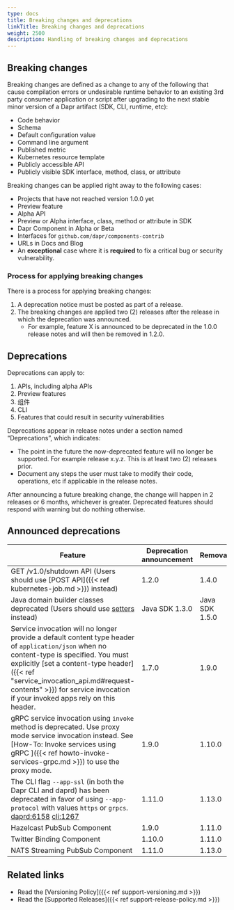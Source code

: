 ```yaml
---
type: docs
title: Breaking changes and deprecations
linkTitle: Breaking changes and deprecations
weight: 2500
description: Handling of breaking changes and deprecations
---
```


## Breaking changes

Breaking changes are defined as a change to any of the following that cause compilation errors or undesirable runtime behavior to an existing 3rd party consumer application or script after upgrading to the next stable minor version of a Dapr artifact (SDK, CLI, runtime, etc):

- Code behavior
- Schema
- Default configuration value
- Command line argument
- Published metric
- Kubernetes resource template
- Publicly accessible API
- Publicly visible SDK interface, method, class, or attribute

Breaking changes can be applied right away to the following cases:

- Projects that have not reached version 1.0.0 yet
- Preview feature
- Alpha API
- Preview or Alpha interface, class, method or attribute in SDK
- Dapr Component in Alpha or Beta
- Interfaces for `github.com/dapr/components-contrib`
- URLs in Docs and Blog
- An **exceptional** case where it is **required** to fix a critical bug or security vulnerability.

### Process for applying breaking changes

There is a process for applying breaking changes:

1. A deprecation notice must be posted as part of a release.
2. The breaking changes are applied two (2) releases after the release in which the deprecation was announced.
   - For example, feature X is announced to be deprecated in the 1.0.0 release notes and will then be removed in 1.2.0.

## Deprecations

Deprecations can apply to:

1. APIs, including alpha APIs
2. Preview features
3. 组件
4. CLI
5. Features that could result in security vulnerabilities

Deprecations appear in release notes under a section named “Deprecations”, which indicates:

- The point in the future the now-deprecated feature will no longer be supported. For example release x.y.z.  This is at least two (2) releases prior.
- Document any steps the user must take to modify their code, operations, etc if applicable in the release notes.

After announcing a future breaking change, the change will happen in 2 releases or 6 months, whichever is greater. Deprecated features should respond with warning but do nothing otherwise.

## Announced deprecations

| Feature                                                                                                                                                                                                                                                                                                                                                                                                                      | Deprecation announcement | Removal        |
| ---------------------------------------------------------------------------------------------------------------------------------------------------------------------------------------------------------------------------------------------------------------------------------------------------------------------------------------------------------------------------------------------------------------------------- | ------------------------ | -------------- |
| GET /v1.0/shutdown API (Users should use [POST API]({{< ref kubernetes-job.md >}}) instead)                                                                                                                                                                                                                                        | 1.2.0                    | 1.4.0          |
| Java domain builder classes deprecated (Users should use [setters](https://github.com/dapr/java-sdk/issues/587) instead)                                                                                                                                                                                                                                                                                  | Java SDK 1.3.0           | Java SDK 1.5.0 |
| Service invocation will no longer provide a default content type header of `application/json` when no content-type is specified. You must explicitly [set a content-type header]({{< ref "service_invocation_api.md#request-contents" >}}) for service invocation if your invoked apps rely on this header. | 1.7.0                    | 1.9.0          |
| gRPC service invocation using `invoke` method is deprecated. Use proxy mode service invocation instead. See [How-To: Invoke services using gRPC ]({{< ref howto-invoke-services-grpc.md >}}) to use the proxy mode.                                                                                                                                   | 1.9.0                    | 1.10.0         |
| The CLI flag `--app-ssl` (in both the Dapr CLI and daprd) has been deprecated in favor of using `--app-protocol` with values `https` or `grpcs`. [daprd:6158](https://github.com/dapr/dapr/issues/6158) [cli:1267](https://github.com/dapr/cli/issues/1267)                                                                                                                                               | 1.11.0                   | 1.13.0         |
| Hazelcast PubSub Component                                                                                                                                                                                                                                                                                                                                                                                                   | 1.9.0                    | 1.11.0         |
| Twitter Binding Component                                                                                                                                                                                                                                                                                                                                                                                                    | 1.10.0                   | 1.11.0         |
| NATS Streaming PubSub Component                                                                                                                                                                                                                                                                                                                                                                                              | 1.11.0                   | 1.13.0         |

## Related links

- Read the [Versioning Policy]({{< ref support-versioning.md >}})
- Read the [Supported Releases]({{< ref support-release-policy.md >}})
